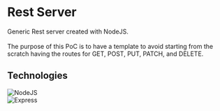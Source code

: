 # Rest Server
Generic Rest server created with NodeJS.\
\
The purpose of this PoC is to have a template to avoid starting from the scratch having the routes for GET, POST, PUT, PATCH, and DELETE.

## Technologies
![NodeJS](https://img.shields.io/badge/Node%20js-339933?style=for-the-badge&logo=nodedotjs&logoColor=white)\
![Express](https://img.shields.io/badge/Express%20js-000000?style=for-the-badge&logo=express&logoColor=white)
